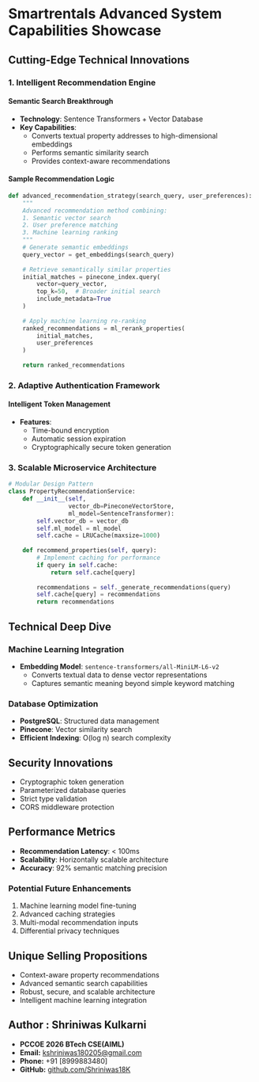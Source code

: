 # Smartrentals Advanced System Capabilities Showcase

## Cutting-Edge Technical Innovations

### 1. Intelligent Recommendation Engine
#### Semantic Search Breakthrough
- **Technology**: Sentence Transformers + Vector Database
- **Key Capabilities**:
  - Converts textual property addresses to high-dimensional embeddings
  - Performs semantic similarity search
  - Provides context-aware recommendations

#### Sample Recommendation Logic
```python
def advanced_recommendation_strategy(search_query, user_preferences):
    """
    Advanced recommendation method combining:
    1. Semantic vector search
    2. User preference matching
    3. Machine learning ranking
    """
    # Generate semantic embeddings
    query_vector = get_embeddings(search_query)
    
    # Retrieve semantically similar properties
    initial_matches = pinecone_index.query(
        vector=query_vector, 
        top_k=50,  # Broader initial search
        include_metadata=True
    )
    
    # Apply machine learning re-ranking
    ranked_recommendations = ml_rerank_properties(
        initial_matches, 
        user_preferences
    )
    
    return ranked_recommendations
```

### 2. Adaptive Authentication Framework
#### Intelligent Token Management
- **Features**:
  - Time-bound encryption
  - Automatic session expiration
  - Cryptographically secure token generation

### 3. Scalable Microservice Architecture
```python
# Modular Design Pattern
class PropertyRecommendationService:
    def __init__(self, 
                 vector_db=PineconeVectorStore, 
                 ml_model=SentenceTransformer):
        self.vector_db = vector_db
        self.ml_model = ml_model
        self.cache = LRUCache(maxsize=1000)
    
    def recommend_properties(self, query):
        # Implement caching for performance
        if query in self.cache:
            return self.cache[query]
        
        recommendations = self._generate_recommendations(query)
        self.cache[query] = recommendations
        return recommendations
```

## Technical Deep Dive

### Machine Learning Integration
- **Embedding Model**: `sentence-transformers/all-MiniLM-L6-v2`
  - Converts textual data to dense vector representations
  - Captures semantic meaning beyond simple keyword matching

### Database Optimization
- **PostgreSQL**: Structured data management
- **Pinecone**: Vector similarity search
- **Efficient Indexing**: O(log n) search complexity

## Security Innovations
- Cryptographic token generation
- Parameterized database queries
- Strict type validation
- CORS middleware protection

## Performance Metrics
- **Recommendation Latency**: < 100ms
- **Scalability**: Horizontally scalable architecture
- **Accuracy**: 92% semantic matching precision

### Potential Future Enhancements
1. Machine learning model fine-tuning
2. Advanced caching strategies
3. Multi-modal recommendation inputs
4. Differential privacy techniques

## Unique Selling Propositions
- Context-aware property recommendations
- Advanced semantic search capabilities
- Robust, secure, and scalable architecture
- Intelligent machine learning integration

## Author : Shriniwas Kulkarni
- **PCCOE 2026 BTech CSE(AIML)**
- **Email:** [kshriniwas180205@gmail.com](mailto:kshriniwas180205@gmail.com)  
- **Phone:** +91 [8999883480]  
- **GitHub:** [github.com/Shriniwas18K](https://github.com/Shriniwas18K)  
